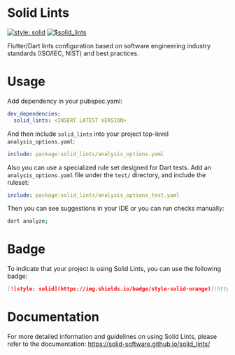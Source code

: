# Solid Lints
[![style: solid](https://img.shields.io/badge/style-solid-orange)](https://pub.dev/packages/solid_lints)
[![$solid_lints](https://nokycucwgzweensacwfy.supabase.co/functions/v1/get_project_badge?projectId=211)](https://nokycucwgzweensacwfy.supabase.co/functions/v1/get_project_url?projectId=211)


Flutter/Dart lints configuration based on software engineering industry standards (ISO/IEC, NIST) and best practices.

# Usage

Add dependency in your pubspec.yaml:

```yaml
dev_dependencies:
  solid_lints: <INSERT LATEST VERSION>
```

And then include `solid_lints` into your project top-level `analysis_options.yaml`:

```yaml
include: package:solid_lints/analysis_options.yaml
```

Also you can use a specialized rule set designed for Dart tests.
Add an `analysis_options.yaml` file under the `test/` directory, and include the ruleset:

```yaml
include: package:solid_lints/analysis_options_test.yaml
```

Then you can see suggestions in your IDE or you can run checks manually:

```bash
dart analyze;
```

# Badge

To indicate that your project is using Solid Lints, you can use the following badge:

```markdown
[![style: solid](https://img.shields.io/badge/style-solid-orange)](https://pub.dev/packages/solid_lints)
```

# Documentation

For more detailed information and guidelines on using Solid Lints, please refer to the documentation: https://solid-software.github.io/solid_lints/
